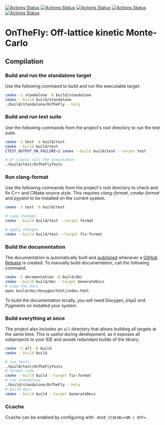 [![Actions Status](https://github.com/ConorWilliams/onthefly/workflows/MacOS/badge.svg)](https://github.com/ConorWilliams/onthefly/actions)
[![Actions Status](https://github.com/ConorWilliams/onthefly/workflows/Windows/badge.svg)](https://github.com/ConorWilliams/onthefly/actions)
[![Actions Status](https://github.com/ConorWilliams/onthefly/workflows/Ubuntu/badge.svg)](https://github.com/ConorWilliams/onthefly/actions)
[![Actions Status](https://github.com/ConorWilliams/onthefly/workflows/Style/badge.svg)](https://github.com/ConorWilliams/onthefly/actions)
[![Actions Status](https://github.com/ConorWilliams/onthefly/workflows/Install/badge.svg)](https://github.com/ConorWilliams/onthefly/actions)

# OnTheFly: Off-lattice kinetic Monte-Carlo

## Compilation

### Build and run the standalone target

Use the following command to build and run the executable target.

```bash
cmake -S standalone -B build/standalone
cmake --build build/standalone
./build/standalone/OnTheFly --help
```

### Build and run test suite

Use the following commands from the project's root directory to run the test suite.

```bash
cmake -S test -B build/test
cmake --build build/test
CTEST_OUTPUT_ON_FAILURE=1 cmake --build build/test --target test

# or simply call the executable: 
./build/test/OnTheFlyTests
```

### Run clang-format

Use the following commands from the project's root directory to check and fix C++ and CMake source style.
This requires _clang-format_, _cmake-format_ and _pyyaml_ to be installed on the current system.

```bash
cmake -S test -B build/test

# view changes
cmake --build build/test --target format

# apply changes
cmake --build build/test --target fix-format
```


### Build the documentation

The documentation is automatically built and [published](https://thelartians.github.io/ModernCppStarter) whenever a [GitHub Release](https://help.github.com/en/github/administering-a-repository/managing-releases-in-a-repository) is created.
To manually build documentation, call the following command.

```bash
cmake -S documentation -B build/doc
cmake --build build/doc --target GenerateDocs
# view the docs
open build/doc/doxygen/html/index.html
```

To build the documentation locally, you will need Doxygen, jinja2 and Pygments on installed your system.

### Build everything at once

The project also includes an `all` directory that allows building all targets at the same time.
This is useful during development, as it exposes all subprojects to your IDE and avoids redundant builds of the library.

```bash
cmake -S all -B build
cmake --build build

# run tests
./build/test/OnTheFlyTests
# format code
cmake --build build --target fix-format
# run standalone
./build/standalone/OnTheFly --help
# build docs
cmake --build build --target GenerateDocs
```

### Ccache

Ccache can be enabled by configuring with `-DUSE_CCACHE=<ON | OFF>`.
